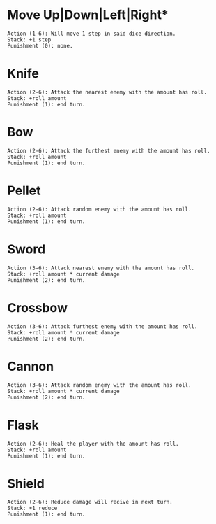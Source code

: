 # Move Up|Down|Left|Right*
	Action (1-6): Will move 1 step in said dice direction.
	Stack: +1 step
	Punishment (0): none.

# Knife
	Action (2-6): Attack the nearest enemy with the amount has roll.
	Stack: +roll amount
	Punishment (1): end turn.

# Bow
	Action (2-6): Attack the furthest enemy with the amount has roll.
	Stack: +roll amount
	Punishment (1): end turn.

# Pellet
	Action (2-6): Attack random enemy with the amount has roll.
	Stack: +roll amount
	Punishment (1): end turn.

# Sword
	Action (3-6): Attack nearest enemy with the amount has roll.
	Stack: +roll amount * current damage
	Punishment (2): end turn.

# Crossbow
	Action (3-6): Attack furthest enemy with the amount has roll.
	Stack: +roll amount * current damage
	Punishment (2): end turn.

# Cannon
	Action (3-6): Attack random enemy with the amount has roll.
	Stack: +roll amount * current damage
	Punishment (2): end turn.

# Flask
	Action (2-6): Heal the player with the amount has roll.
	Stack: +roll amount
	Punishment (1): end turn.

# Shield
	Action (2-6): Reduce damage will recive in next turn.
	Stack: +1 reduce
	Punishment (1): end turn.
